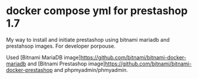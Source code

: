 # docker compose yml for prestashop 1.7

My way to install and initiate prestashop using bitnami mariadb and prestahsop images.
For developer porpouse.

Used [Bitnami MariaDB image]https://github.com/bitnami/bitnami-docker-mariadb and [Bitnami Prestashop image]https://github.com/bitnami/bitnami-docker-prestashop and phpmyadmin/phmyadmin.
